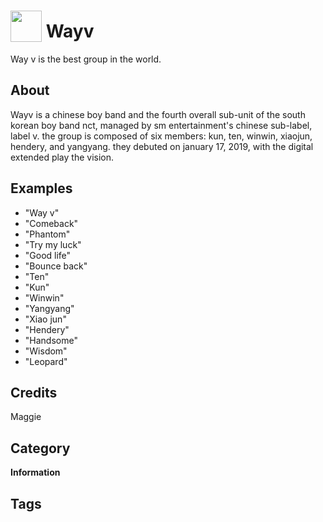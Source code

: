 # <img src="https://raw.githack.com/FortAwesome/Font-Awesome/master/svgs/solid/robot.svg" card_color="#22A7F0" width="50" height="50" style="vertical-align:bottom"/> Wayv
Way v is the best group in the world.

## About
Wayv is a chinese boy band and the fourth overall sub-unit of the south korean boy band nct, managed by sm entertainment's chinese sub-label, label v. the group is composed of six members: kun, ten, winwin, xiaojun, hendery, and yangyang. they debuted on january 17, 2019, with the digital extended play the vision.

## Examples
* "Way v"
* "Comeback"
* "Phantom"
* "Try my luck"
* "Good life"
* "Bounce back"
* "Ten"
* "Kun"
* "Winwin"
* "Yangyang"
* "Xiao jun"
* "Hendery"
* "Handsome"
* "Wisdom"
* "Leopard"

## Credits
Maggie

## Category
**Information**

## Tags

